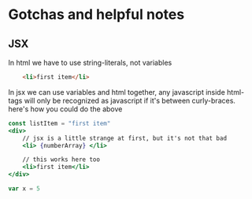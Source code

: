 # Gotchas and helpful notes

## JSX

In html we have to use string-literals, not variables
```html
    <li>first item</li>
```
In jsx we can use variables and html together, any javascript inside html-tags will only be recognized as javascript if it's between curly-braces. here's how you could do the above

```jsx
const listItem = "first item"
<div>
    // jsx is a little strange at first, but it's not that bad
    <li> {numberArray} </li>

    // this works here too
    <li>first item</li>
</div>
```

```jsx
var x = 5

```
